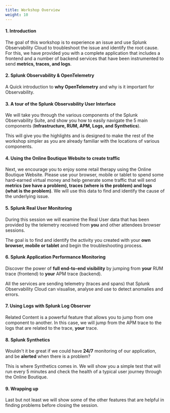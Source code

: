 ```yaml
---
title: Workshop Overview
weight: 10
---
```


#### 1. Introduction

The goal of this workshop is to experience an issue and use Splunk Observability Cloud to troubleshoot the issue and identify the root cause. For this, we have provided you with a complete application that includes a frontend and a number of backend services that have been instrumented to send **metrics, traces, and logs**.

#### 2. Splunk Observability & OpenTelemetry

A Quick introduction to **why OpenTelemetry** and why is it important for Observability.

#### 3. A tour of the Splunk Observability User Interface

We will take you through the various components of the Splunk Observability Suite, and show you how to easily navigate the 5 main components (**Infrastructure, RUM, APM, Logs, and Synthetics**).

This will give you the highlights and is designed to make the rest of the workshop simpler as you are already familiar with the locations of various components.

#### 4. Using the Online Boutique Website to create traffic

Next, we encourage you to enjoy some retail therapy using the Online Boutique Website. Please use your browser, mobile or tablet to spend some hard-earned virtual money and help generate some traffic that will send **metrics (we have a problem), traces (where is the problem) and logs (what is the problem)**. We will use this data to find and identify the cause of the underlying issue.

#### 5. Splunk Real User Monitoring

During this session we will examine the Real User data that has been provided by the telemetry received from **you** and other attendees browser sessions.

The goal is to find and identify the activity you created with your **own browser, mobile or tablet** and begin the troubleshooting process.

#### 6. Splunk Application Performance Monitoring

Discover the power of **full end-to-end visibility** by jumping from **your** RUM trace (frontend) to **your** APM trace (backend).

All the services are sending telemetry (traces and spans) that Splunk Observability Cloud can visualise, analyse and use to detect anomalies and errors.

#### 7. Using Logs with Splunk Log Observer

Related Content is a powerful feature that allows you to jump from one component to another. In this case, we will jump from the APM trace to the logs that are related to the trace, **your** trace.

#### 8. Splunk Synthetics

Wouldn't it be great if we could have **24/7** monitoring of our application, and be **alerted** when there is a problem?

This is where Synthetics comes in. We will show you a simple test that will run every 5 minutes and check the health of a typical user journey through the Online Boutique.

#### 9. Wrapping up

Last but not least we will show some of the other features that are helpful in finding problems before closing the session.
